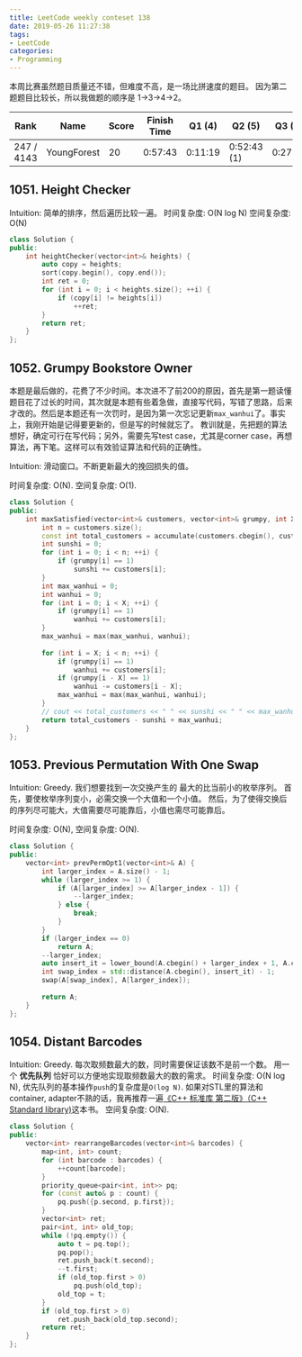 ```yaml
---
title: LeetCode weekly conteset 138
date: 2019-05-26 11:27:38
tags:
- LeetCode
categories:
- Programming
---
```


本周比赛虽然题目质量还不错，但难度不高，是一场比拼速度的题目。
因为第二题题目比较长，所以我做题的顺序是 1->3->4->2。

| Rank |	Name |	Score |	Finish Time | 	Q1 (4) |	Q2 (5) |	Q3 (6) |	Q4 (8)|
|--|--|--|--|--|--|--|--|
| 247 / 4143|	YoungForest | 	20 | 	0:57:43 | 0:11:19 | 0:52:43 (1) |	0:27:35  | 0:36:44 |

## 1051. Height Checker

Intuition:
简单的排序，然后遍历比较一遍。
时间复杂度: O(N log N)
空间复杂度: O(N)

```cpp
class Solution {
public:
    int heightChecker(vector<int>& heights) {
        auto copy = heights;
        sort(copy.begin(), copy.end());
        int ret = 0;
        for (int i = 0; i < heights.size(); ++i) {
            if (copy[i] != heights[i])
                ++ret;
        }
        return ret;
    }
};
```

## 1052. Grumpy Bookstore Owner
本题是最后做的，花费了不少时间。本次进不了前200的原因，首先是第一题读懂题目花了过长的时间，其次就是本题有些着急做，直接写代码，写错了思路，后来才改的。然后是本题还有一次罚时，是因为第一次忘记更新`max_wanhui`了。事实上，我刚开始是记得要更新的，但是写的时候就忘了。
教训就是，先把题的算法想好，确定可行在写代码；另外，需要先写test case，尤其是corner case，再想算法，再下笔。这样可以有效验证算法和代码的正确性。

Intuition:
滑动窗口。不断更新最大的挽回损失的值。

时间复杂度: O(N).
空间复杂度: O(1).


```cpp
class Solution {
public:
    int maxSatisfied(vector<int>& customers, vector<int>& grumpy, int X) {
        int n = customers.size();
        const int total_customers = accumulate(customers.cbegin(), customers.cend(), 0);
        int sunshi = 0;
        for (int i = 0; i < n; ++i) {
            if (grumpy[i] == 1)
                sunshi += customers[i];
        }
        int max_wanhui = 0;
        int wanhui = 0;
        for (int i = 0; i < X; ++i) {
            if (grumpy[i] == 1)
                wanhui += customers[i];
        }
        max_wanhui = max(max_wanhui, wanhui);
        
        for (int i = X; i < n; ++i) {
            if (grumpy[i] == 1)
                wanhui += customers[i];
            if (grumpy[i - X] == 1)
                wanhui -= customers[i - X];
            max_wanhui = max(max_wanhui, wanhui);
        }
        // cout << total_customers << " " << sunshi << " " << max_wanhui << endl;
        return total_customers - sunshi + max_wanhui;
    }
};
```

## 1053. Previous Permutation With One Swap

Intuition:
Greedy. 我们想要找到一次交换产生的 最大的比当前小的枚举序列。
首先，要使枚举序列变小，必需交换一个大值和一个小值。
然后，为了使得交换后的序列尽可能大，大值需要尽可能靠后，小值也需尽可能靠后。

时间复杂度: O(N),
空间复杂度: O(N).

```cpp
class Solution {
public:
    vector<int> prevPermOpt1(vector<int>& A) {
        int larger_index = A.size() - 1;
        while (larger_index >= 1) {
            if (A[larger_index] >= A[larger_index - 1]) {
                --larger_index;
            } else {
                break;
            }
        }
        if (larger_index == 0)
            return A;
        --larger_index;
        auto insert_it = lower_bound(A.cbegin() + larger_index + 1, A.cend(), A[larger_index]);
        int swap_index = std::distance(A.cbegin(), insert_it) - 1;
        swap(A[swap_index], A[larger_index]);
        
        return A;
    }
};
```
## 1054. Distant Barcodes
Intuition:
Greedy. 每次取频数最大的数，同时需要保证该数不是前一个数。
用一个 **优先队列** 恰好可以方便地实现取频数最大的数的需求。
时间复杂度: O(N log N), 优先队列的基本操作`push`的复杂度是`O(log N)`. 如果对STL里的算法和container, adapter不熟的话，我再推荐一遍[《C++ 标准库 第二版》（C++ Standard library)](https://book.douban.com/subject/26419721/)这本书。
空间复杂度: O(N).

```cpp
class Solution {
public:
    vector<int> rearrangeBarcodes(vector<int>& barcodes) {
        map<int, int> count;
        for (int barcode : barcodes) {
            ++count[barcode];
        }
        priority_queue<pair<int, int>> pq;
        for (const auto& p : count) {
            pq.push({p.second, p.first});
        }
        vector<int> ret;
        pair<int, int> old_top;
        while (!pq.empty()) {
            auto t = pq.top();
            pq.pop();
            ret.push_back(t.second);
            --t.first;
            if (old_top.first > 0)
                pq.push(old_top);
            old_top = t;
        }
        if (old_top.first > 0)
            ret.push_back(old_top.second);
        return ret;
    }
};
```